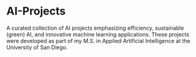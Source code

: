 # AI-Projects
A curated collection of AI projects emphasizing efficiency, sustainable (green) AI, and innovative machine learning applications. These projects were developed as part of my M.S. in Applied Artificial Intelligence at the University of San Diego.
